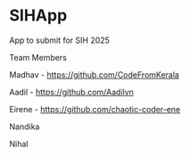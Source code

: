 # SIHApp
App to submit for SIH 2025

Team Members

Madhav  - https://github.com/CodeFromKerala

Aadil   - https://github.com/Aadilvn

Eirene  - https://github.com/chaotic-coder-ene

Nandika

Nihal
